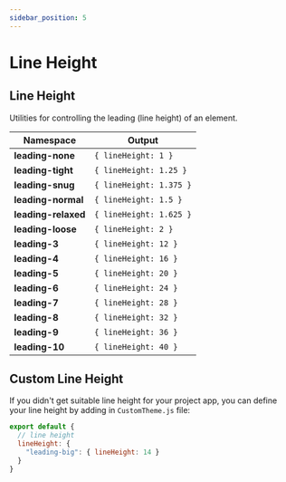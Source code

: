 ```yaml
---
sidebar_position: 5
---
```


# Line Height

## Line Height
Utilities for controlling the leading (line height) of an element.

Namespace | Output
--------- | ------
**leading-none** | `{ lineHeight: 1 }`
**leading-tight** | `{ lineHeight: 1.25 }`
**leading-snug** | `{ lineHeight: 1.375 }`
**leading-normal** | `{ lineHeight: 1.5 }`
**leading-relaxed** | `{ lineHeight: 1.625 }`
**leading-loose** | `{ lineHeight: 2 }`
**leading-3** | `{ lineHeight: 12 }`
**leading-4** | `{ lineHeight: 16 }`
**leading-5** | `{ lineHeight: 20 }`
**leading-6** | `{ lineHeight: 24 }`
**leading-7** | `{ lineHeight: 28 }`
**leading-8** | `{ lineHeight: 32 }`
**leading-9** | `{ lineHeight: 36 }`
**leading-10** | `{ lineHeight: 40 }`

## Custom Line Height
If you didn't get suitable line height for your project app, you can define your line height by adding in `CustomTheme.js` file:
```javascript
export default {
  // line height
  lineHeight: {
    "leading-big": { lineHeight: 14 }
  }
}
```